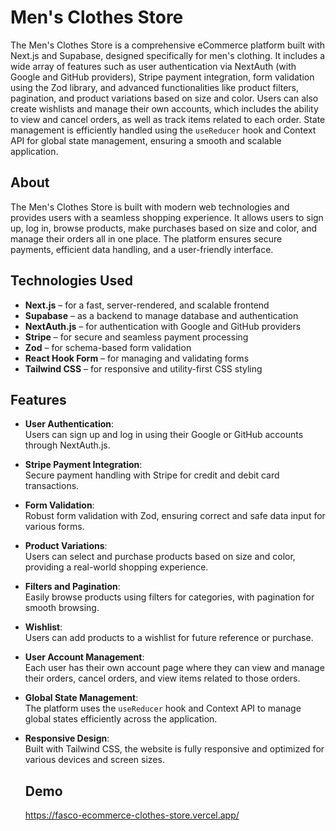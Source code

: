 # Men's Clothes Store

The Men's Clothes Store is a comprehensive eCommerce platform built with Next.js and Supabase, designed specifically for men's clothing. It includes a wide array of features such as user authentication via NextAuth (with Google and GitHub providers), Stripe payment integration, form validation using the Zod library, and advanced functionalities like product filters, pagination, and product variations based on size and color. Users can also create wishlists and manage their own accounts, which includes the ability to view and cancel orders, as well as track items related to each order. State management is efficiently handled using the `useReducer` hook and Context API for global state management, ensuring a smooth and scalable application.

## About

The Men's Clothes Store is built with modern web technologies and provides users with a seamless shopping experience. It allows users to sign up, log in, browse products, make purchases based on size and color, and manage their orders all in one place. The platform ensures secure payments, efficient data handling, and a user-friendly interface.

## Technologies Used

- **Next.js** – for a fast, server-rendered, and scalable frontend
- **Supabase** – as a backend to manage database and authentication
- **NextAuth.js** – for authentication with Google and GitHub providers
- **Stripe** – for secure and seamless payment processing
- **Zod** – for schema-based form validation
- **React Hook Form** – for managing and validating forms
- **Tailwind CSS** – for responsive and utility-first CSS styling

## Features

- **User Authentication**:  
  Users can sign up and log in using their Google or GitHub accounts through NextAuth.js.
  
- **Stripe Payment Integration**:  
  Secure payment handling with Stripe for credit and debit card transactions.
  
- **Form Validation**:  
  Robust form validation with Zod, ensuring correct and safe data input for various forms.
  
- **Product Variations**:  
  Users can select and purchase products based on size and color, providing a real-world shopping experience.
  
- **Filters and Pagination**:  
  Easily browse products using filters for categories, with pagination for smooth browsing.
  
- **Wishlist**:  
  Users can add products to a wishlist for future reference or purchase.
  
- **User Account Management**:  
  Each user has their own account page where they can view and manage their orders, cancel orders, and view items related to those orders.
  
- **Global State Management**:  
  The platform uses the `useReducer` hook and Context API to manage global states efficiently across the application.
  
- **Responsive Design**:  
  Built with Tailwind CSS, the website is fully responsive and optimized for various devices and screen sizes.

  ## Demo
  https://fasco-ecommerce-clothes-store.vercel.app/
